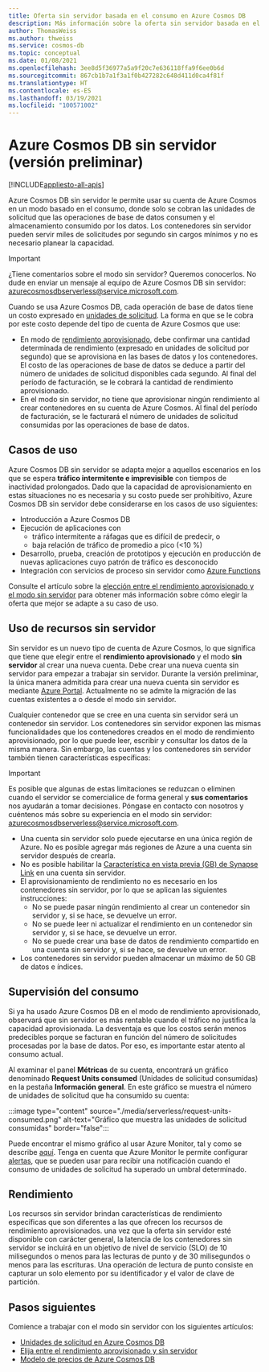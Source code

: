 ```yaml
---
title: Oferta sin servidor basada en el consumo en Azure Cosmos DB
description: Más información sobre la oferta sin servidor basada en el consumo de Azure Cosmos DB.
author: ThomasWeiss
ms.author: thweiss
ms.service: cosmos-db
ms.topic: conceptual
ms.date: 01/08/2021
ms.openlocfilehash: 3ee8d5f36977a5a9f20c7e636118ffa9f6ee0b6d
ms.sourcegitcommit: 867cb1b7a1f3a1f0b427282c648d411d0ca4f81f
ms.translationtype: HT
ms.contentlocale: es-ES
ms.lasthandoff: 03/19/2021
ms.locfileid: "100571002"
---
```

# <a name="azure-cosmos-db-serverless-preview"></a>Azure Cosmos DB sin servidor (versión preliminar)
[!INCLUDE[appliesto-all-apis](includes/appliesto-all-apis.md)]

Azure Cosmos DB sin servidor le permite usar su cuenta de Azure Cosmos en un modo basado en el consumo, donde solo se cobran las unidades de solicitud que las operaciones de base de datos consumen y el almacenamiento consumido por los datos. Los contenedores sin servidor pueden servir miles de solicitudes por segundo sin cargos mínimos y no es necesario planear la capacidad.

> [!IMPORTANT] 
> ¿Tiene comentarios sobre el modo sin servidor? Queremos conocerlos. No dude en enviar un mensaje al equipo de Azure Cosmos DB sin servidor: [azurecosmosdbserverless@service.microsoft.com](mailto:azurecosmosdbserverless@service.microsoft.com).

Cuando se usa Azure Cosmos DB, cada operación de base de datos tiene un costo expresado en [unidades de solicitud](request-units.md). La forma en que se le cobra por este costo depende del tipo de cuenta de Azure Cosmos que use:

- En modo de [rendimiento aprovisionado](set-throughput.md), debe confirmar una cantidad determinada de rendimiento (expresado en unidades de solicitud por segundo) que se aprovisiona en las bases de datos y los contenedores. El costo de las operaciones de base de datos se deduce a partir del número de unidades de solicitud disponibles cada segundo. Al final del período de facturación, se le cobrará la cantidad de rendimiento aprovisionado.
- En el modo sin servidor, no tiene que aprovisionar ningún rendimiento al crear contenedores en su cuenta de Azure Cosmos. Al final del período de facturación, se le facturará el número de unidades de solicitud consumidas por las operaciones de base de datos.

## <a name="use-cases"></a>Casos de uso

Azure Cosmos DB sin servidor se adapta mejor a aquellos escenarios en los que se espera **tráfico intermitente e imprevisible** con tiempos de inactividad prolongados. Dado que la capacidad de aprovisionamiento en estas situaciones no es necesaria y su costo puede ser prohibitivo, Azure Cosmos DB sin servidor debe considerarse en los casos de uso siguientes:

- Introducción a Azure Cosmos DB
- Ejecución de aplicaciones con
    - tráfico intermitente a ráfagas que es difícil de predecir, o
    - baja relación de tráfico de promedio a pico (<10 %)
- Desarrollo, prueba, creación de prototipos y ejecución en producción de nuevas aplicaciones cuyo patrón de tráfico es desconocido
- Integración con servicios de proceso sin servidor como [Azure Functions](../azure-functions/functions-overview.md)

Consulte el artículo sobre la [elección entre el rendimiento aprovisionado y el modo sin servidor](throughput-serverless.md) para obtener más información sobre cómo elegir la oferta que mejor se adapte a su caso de uso.

## <a name="using-serverless-resources"></a>Uso de recursos sin servidor

Sin servidor es un nuevo tipo de cuenta de Azure Cosmos, lo que significa que tiene que elegir entre el **rendimiento aprovisionado** y el modo **sin servidor** al crear una nueva cuenta. Debe crear una nueva cuenta sin servidor para empezar a trabajar sin servidor. Durante la versión preliminar, la única manera admitida para crear una nueva cuenta sin servidor es mediante [Azure Portal](create-cosmosdb-resources-portal.md). Actualmente no se admite la migración de las cuentas existentes a o desde el modo sin servidor.

Cualquier contenedor que se cree en una cuenta sin servidor será un contenedor sin servidor. Los contenedores sin servidor exponen las mismas funcionalidades que los contenedores creados en el modo de rendimiento aprovisionado, por lo que puede leer, escribir y consultar los datos de la misma manera. Sin embargo, las cuentas y los contenedores sin servidor también tienen características específicas:

> [!IMPORTANT]
> Es posible que algunas de estas limitaciones se reduzcan o eliminen cuando el servidor se comercialice de forma general y **sus comentarios** nos ayudarán a tomar decisiones. Póngase en contacto con nosotros y cuéntenos más sobre su experiencia en el modo sin servidor: [azurecosmosdbserverless@service.microsoft.com](mailto:azurecosmosdbserverless@service.microsoft.com).

- Una cuenta sin servidor solo puede ejecutarse en una única región de Azure. No es posible agregar más regiones de Azure a una cuenta sin servidor después de crearla.
- No es posible habilitar la [Característica en vista previa (GB) de Synapse Link](synapse-link.md) en una cuenta sin servidor.
- El aprovisionamiento de rendimiento no es necesario en los contenedores sin servidor, por lo que se aplican las siguientes instrucciones:
    - No se puede pasar ningún rendimiento al crear un contenedor sin servidor y, si se hace, se devuelve un error.
    - No se puede leer ni actualizar el rendimiento en un contenedor sin servidor y, si se hace, se devuelve un error.
    - No se puede crear una base de datos de rendimiento compartido en una cuenta sin servidor y, si se hace, se devuelve un error.
- Los contenedores sin servidor pueden almacenar un máximo de 50 GB de datos e índices.

## <a name="monitoring-your-consumption"></a>Supervisión del consumo

Si ya ha usado Azure Cosmos DB en el modo de rendimiento aprovisionado, observará que sin servidor es más rentable cuando el tráfico no justifica la capacidad aprovisionada. La desventaja es que los costos serán menos predecibles porque se facturan en función del número de solicitudes procesadas por la base de datos. Por eso, es importante estar atento al consumo actual.

Al examinar el panel **Métricas** de su cuenta, encontrará un gráfico denominado **Request Units consumed** (Unidades de solicitud consumidas) en la pestaña **Información general**. En este gráfico se muestra el número de unidades de solicitud que ha consumido su cuenta:

:::image type="content" source="./media/serverless/request-units-consumed.png" alt-text="Gráfico que muestra las unidades de solicitud consumidas" border="false":::

Puede encontrar el mismo gráfico al usar Azure Monitor, tal y como se describe [aquí](monitor-request-unit-usage.md). Tenga en cuenta que Azure Monitor le permite configurar [alertas](../azure-monitor/alerts/alerts-metric-overview.md), que se pueden usar para recibir una notificación cuando el consumo de unidades de solicitud ha superado un umbral determinado.

## <a name="performance"></a><a id="performance"></a>Rendimiento

Los recursos sin servidor brindan características de rendimiento específicas que son diferentes a las que ofrecen los recursos de rendimiento aprovisionados. una vez que la oferta sin servidor esté disponible con carácter general, la latencia de los contenedores sin servidor se incluirá en un objetivo de nivel de servicio (SLO) de 10 milisegundos o menos para las lecturas de punto y de 30 milisegundos o menos para las escrituras. Una operación de lectura de punto consiste en capturar un solo elemento por su identificador y el valor de clave de partición.

## <a name="next-steps"></a>Pasos siguientes

Comience a trabajar con el modo sin servidor con los siguientes artículos:

- [Unidades de solicitud en Azure Cosmos DB](request-units.md)
- [Elija entre el rendimiento aprovisionado y sin servidor](throughput-serverless.md)
- [Modelo de precios de Azure Cosmos DB](how-pricing-works.md)
